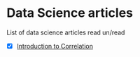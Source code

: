 # Data Science articles 

List of data science articles read un/read


- [x] [Introduction to Correlation](https://www.datascience.com/blog/introduction-to-correlation-learn-data-science-tutorials) 
